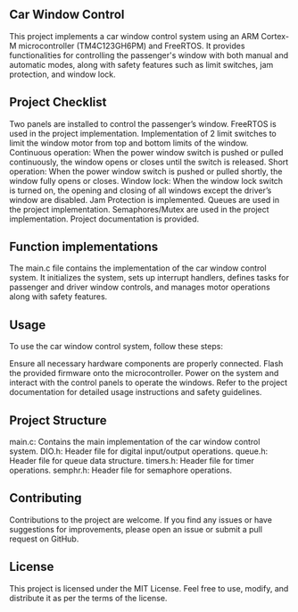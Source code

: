 ## Car Window Control
This project implements a car window control system using an ARM Cortex-M microcontroller (TM4C123GH6PM) and FreeRTOS. It provides functionalities for controlling the passenger's window with both manual and automatic modes, along with safety features such as limit switches, jam protection, and window lock.

## Project Checklist
Two panels are installed to control the passenger’s window.
FreeRTOS is used in the project implementation.
Implementation of 2 limit switches to limit the window motor from top and bottom limits of the window.
Continuous operation: When the power window switch is pushed or pulled continuously, the window opens or closes until the switch is released.
Short operation: When the power window switch is pushed or pulled shortly, the window fully opens or closes.
Window lock: When the window lock switch is turned on, the opening and closing of all windows except the driver’s window are disabled.
Jam Protection is implemented.
Queues are used in the project implementation.
Semaphores/Mutex are used in the project implementation.
Project documentation is provided.

## Function implementations
The main.c file contains the implementation of the car window control system. It initializes the system, sets up interrupt handlers, defines tasks for passenger and driver window controls, and manages motor operations along with safety features.

## Usage
To use the car window control system, follow these steps:

Ensure all necessary hardware components are properly connected.
Flash the provided firmware onto the microcontroller.
Power on the system and interact with the control panels to operate the windows.
Refer to the project documentation for detailed usage instructions and safety guidelines.
## Project Structure
main.c: Contains the main implementation of the car window control system.
DIO.h: Header file for digital input/output operations.
queue.h: Header file for queue data structure.
timers.h: Header file for timer operations.
semphr.h: Header file for semaphore operations.
## Contributing
Contributions to the project are welcome. If you find any issues or have suggestions for improvements, please open an issue or submit a pull request on GitHub.

## License
This project is licensed under the MIT License. Feel free to use, modify, and distribute it as per the terms of the license.
